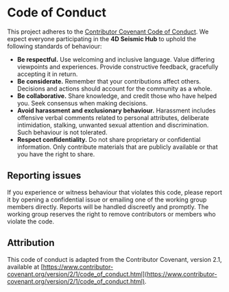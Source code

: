 # Code of Conduct

This project adheres to the [Contributor Covenant Code of Conduct](https://www.contributor-covenant.org/version/2/1/code_of_conduct/).  We expect everyone participating in the **4D Seismic Hub** to uphold the following standards of behaviour:

* **Be respectful.**  Use welcoming and inclusive language.  Value differing viewpoints and experiences.  Provide constructive feedback, gracefully accepting it in return.
* **Be considerate.**  Remember that your contributions affect others.  Decisions and actions should account for the community as a whole.
* **Be collaborative.**  Share knowledge, and credit those who have helped you.  Seek consensus when making decisions.
* **Avoid harassment and exclusionary behaviour.**  Harassment includes offensive verbal comments related to personal attributes, deliberate intimidation, stalking, unwanted sexual attention and discrimination.  Such behaviour is not tolerated.
* **Respect confidentiality.**  Do not share proprietary or confidential information.  Only contribute materials that are publicly available or that you have the right to share.

## Reporting issues

If you experience or witness behaviour that violates this code, please report it by opening a confidential issue or emailing one of the working group members directly.  Reports will be handled discreetly and promptly.  The working group reserves the right to remove contributors or members who violate the code.

## Attribution

This code of conduct is adapted from the Contributor Covenant, version 2.1, available at [https://www.contributor-covenant.org/version/2/1/code_of_conduct.html](https://www.contributor-covenant.org/version/2/1/code_of_conduct.html).
